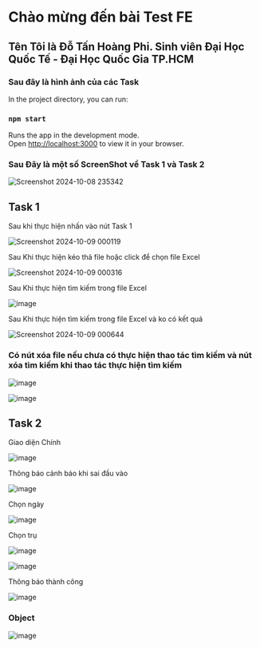 # Chào mừng đến bài Test FE
## Tên Tôi là Đỗ Tấn Hoàng Phi. Sinh viên Đại Học Quốc Tế - Đại Học Quốc Gia TP.HCM
### Sau đây là hình ảnh của các Task
In the project directory, you can run:
### `npm start`
Runs the app in the development mode.\
Open [http://localhost:3000](http://localhost:3000) to view it in your browser.

### Sau Đây là một số ScreenShot về Task 1 và Task 2
![Screenshot 2024-10-08 235342](https://github.com/user-attachments/assets/6d1a2828-b743-451d-9093-4a735470ddb0)

## Task 1
Sau khi thực hiện nhấn vào nút Task 1

![Screenshot 2024-10-09 000119](https://github.com/user-attachments/assets/4fbc05c6-38fc-46bb-b0bc-6f9f976349c6)

Sau Khi thực hiện kéo thả file hoặc click để chọn file Excel

![Screenshot 2024-10-09 000316](https://github.com/user-attachments/assets/c516c941-7607-4f30-a944-f071907d25f3)

Sau Khi thực hiện tìm kiếm trong file Excel

![image](https://github.com/user-attachments/assets/e0252c80-56ba-446c-9918-4af70a779e58)

Sau Khi thực hiện tìm kiếm trong file Excel và ko có kết quá

![Screenshot 2024-10-09 000644](https://github.com/user-attachments/assets/e6b67b4c-8722-46d6-9a8d-6d2ecb09cee1)

### Có nút xóa file nếu chưa có thực hiện thao tác tìm kiếm và nút xóa tìm kiếm khi thao tác thực hiện tìm kiếm

![image](https://github.com/user-attachments/assets/c606966e-3e51-4511-af1f-397233db3ae1)

![image](https://github.com/user-attachments/assets/697592d9-e953-4044-8efb-381af55409b0)

## Task 2

Giao diện Chính

![image](https://github.com/user-attachments/assets/5f97de14-a82b-407b-9e4b-ac114fd98c29)

Thông báo cảnh báo khi sai đầu vào

![image](https://github.com/user-attachments/assets/3d59a12c-1568-419b-9892-9098ddcf2e87)

Chọn ngày 

![image](https://github.com/user-attachments/assets/d0dfd420-60c1-4954-a287-f74f3c776131)

Chọn trụ

![image](https://github.com/user-attachments/assets/a7667c4b-5fc6-41d6-86ef-ab617ac1817f)

![image](https://github.com/user-attachments/assets/89f19eb9-bac1-4779-ac2f-49eac1d06aeb)

Thông báo thành công

![image](https://github.com/user-attachments/assets/d46960dc-df4c-47d6-aa2d-0ccfd6596ff9)

### Object

![image](https://github.com/user-attachments/assets/67e5b4ad-0960-4f9a-9ccc-e13f0072d0cd)

